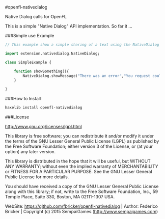 #openfl-nativedialog

Native Dialog calls for OpenFL

This is a simple "Native Dialog" API implementation. So far it ...

###Simple use Example

```haxe
// This example show a simple sharing of a text using the NativeDialog Classs.

import extension.nativedialog.NativeDialog;

class SimpleExample {

	function showSomething(){
		NativeDialog.showMessage("There was an error","You request could not be processed", "OK");
	}

}

```

###How to Install

```bash
haxelib install openfl-nativedialog
```

###License

http://www.gnu.org/licenses/lgpl.html

This library is free software; you can redistribute it and/or
modify it under the terms of the GNU Lesser General Public
License (LGPL) as published by the Free Software Foundation; either
version 3 of the License, or (at your option) any later version.
  
This library is distributed in the hope that it will be useful,
but WITHOUT ANY WARRANTY; without even the implied warranty of
MERCHANTABILITY or FITNESS FOR A PARTICULAR PURPOSE. See the GNU
Lesser General Public License for more details.
  
You should have received a copy of the GNU Lesser General Public
License along with this library; if not, write to the Free Software
Foundation, Inc., 59 Temple Place, Suite 330, Boston, MA 02111-1307 USA.


WebSite: https://github.com/fbricker/openfl-nativedialog | Author: Federico Bricker | Copyright (c) 2015 SempaiGames (http://www.sempaigames.com)
